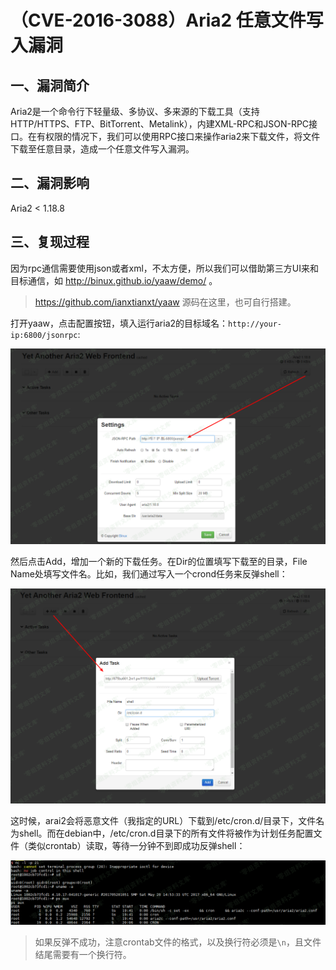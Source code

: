 （CVE-2016-3088）Aria2 任意文件写入漏洞
=======================================

一、漏洞简介
------------

Aria2是一个命令行下轻量级、多协议、多来源的下载工具（支持
HTTP/HTTPS、FTP、BitTorrent、Metalink），内建XML-RPC和JSON-RPC接口。在有权限的情况下，我们可以使用RPC接口来操作aria2来下载文件，将文件下载至任意目录，造成一个任意文件写入漏洞。

二、漏洞影响
------------

Aria2 \< 1.18.8

三、复现过程
------------

因为rpc通信需要使用json或者xml，不太方便，所以我们可以借助第三方UI来和目标通信，如
http://binux.github.io/yaaw/demo/ 。

> https://github.com/ianxtianxt/yaaw 源码在这里，也可自行搭建。

打开yaaw，点击配置按钮，填入运行aria2的目标域名：`http://your-ip:6800/jsonrpc`:

![](./.resource/(CVE-2016-3088)Aria2任意文件写入漏洞/media/rId24.png)

然后点击Add，增加一个新的下载任务。在Dir的位置填写下载至的目录，File
Name处填写文件名。比如，我们通过写入一个crond任务来反弹shell：

![](./.resource/(CVE-2016-3088)Aria2任意文件写入漏洞/media/rId25.png)

这时候，arai2会将恶意文件（我指定的URL）下载到/etc/cron.d/目录下，文件名为shell。而在debian中，/etc/cron.d目录下的所有文件将被作为计划任务配置文件（类似crontab）读取，等待一分钟不到即成功反弹shell：

![](./.resource/(CVE-2016-3088)Aria2任意文件写入漏洞/media/rId26.png)

> 如果反弹不成功，注意crontab文件的格式，以及换行符必须是`\n`，且文件结尾需要有一个换行符。
